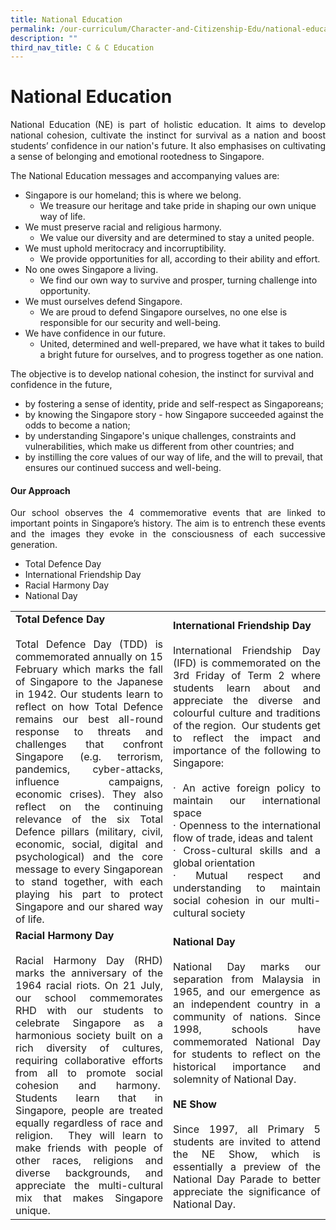 ```yaml
---
title: National Education
permalink: /our-curriculum/Character-and-Citizenship-Edu/national-education/
description: ""
third_nav_title: C & C Education
---
```

# National Education
<p align="Justify">National Education (NE) is part of holistic education. It aims to develop national cohesion, cultivate the instinct for survival as a nation and boost students’ confidence in our nation's future. It also emphasises on cultivating a sense of belonging and emotional rootedness to Singapore.</p>

The National Education messages and accompanying values are:

* Singapore is our homeland; this is where we belong.
  * We treasure our heritage and take pride in shaping our own unique way of life.
* We must preserve racial and religious harmony.
  * We value our diversity and are determined to stay a united people.
* We must uphold meritocracy and incorruptibility.
  * We provide opportunities for all, according to their ability and effort.
* No one owes Singapore a living.
  * We find our own way to survive and prosper, turning challenge into opportunity.
* We must ourselves defend Singapore.
  * We are proud to defend Singapore ourselves, no one else is responsible for our security  and well-being.
* We have confidence in our future.
  * United, determined and well-prepared, we have what it takes to build a bright future for ourselves, and to progress together as one nation.
 
The objective is to develop national cohesion, the instinct for survival and confidence in the future, 
* by fostering a sense of identity, pride and self-respect as Singaporeans;
* by knowing the Singapore story - how Singapore succeeded against the odds to become a nation;
* by understanding Singapore's unique challenges, constraints and vulnerabilities, which make us different from other countries;  and
* by instilling the core values of our way of life, and the will to prevail, that ensures our continued success and well-being.

#### Our Approach
<p align="Justify">Our school observes the 4 commemorative events that are linked to important points in Singapore’s history. The aim is to entrench these events and the images they evoke in the consciousness of each successive generation.</p>

* Total Defence Day
* International Friendship Day
* Racial Harmony Day
* National Day


<table>
<tbody>
<tr>
<td style="text-align: justify;"  width="50%">
<strong>Total Defence Day</strong><br><br>
Total Defence Day (TDD) is commemorated annually on 15 February which marks the fall of Singapore to the Japanese in 1942. Our students learn to reflect on how Total Defence remains our best all-round response to threats and challenges that confront Singapore (e.g. terrorism, pandemics, cyber-attacks, influence campaigns, economic crises). They also reflect on the continuing relevance of the six Total Defence pillars (military, civil, economic, social, digital and psychological) and the core message to every Singaporean to stand together, with each playing his part to protect Singapore and our shared way of life.</td>
<td style="text-align: justify;" width="50%">
<strong>International Friendship Day</strong><br><br>
International Friendship Day (IFD) is commemorated on the 3rd Friday of Term 2 where students learn about and appreciate the diverse and colourful culture and traditions of the region.&nbsp; Our students get to reflect the impact and importance of the following to Singapore: <br /><br />&middot; An active foreign policy to maintain our international space<br /> &middot; Openness to the international flow of trade, ideas and talent<br /> &middot; Cross-cultural skills and a global orientation<br /> &middot; Mutual respect and understanding to maintain social cohesion in our multi-cultural society</td>
</tr>
<tr>
<td style="text-align: justify;">
<strong>Racial Harmony Day</strong><br><br>
Racial Harmony Day (RHD) marks the anniversary of the 1964 racial riots. On 21 July, our school commemorates RHD with our students to celebrate Singapore as a harmonious society built on a rich diversity of cultures, requiring collaborative efforts from all to promote social cohesion and harmony.&nbsp; Students learn that in Singapore, people are treated equally regardless of race and religion.&nbsp; They will learn to make friends with people of other races, religions and diverse backgrounds, and appreciate the multi-cultural mix that makes Singapore unique.</td>
<td style="text-align: justify;">
	<strong>National Day</strong><br><br>
National Day marks our separation from Malaysia in 1965, and our emergence as an independent country in a community of nations. Since 1998, schools have commemorated National Day for students to reflect on the historical importance and solemnity of National Day.<br><br>
<strong>NE Show</strong><br><br>
Since 1997, all Primary 5 students are invited to attend the NE Show, which is essentially a preview of the National Day Parade to better appreciate the significance of National Day.</td>
</tr>
</tbody>
</table>
<p>&nbsp;</p>